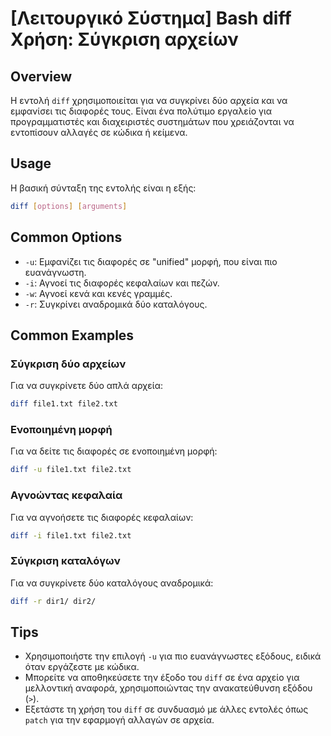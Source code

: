 # [Λειτουργικό Σύστημα] Bash diff Χρήση: Σύγκριση αρχείων

## Overview
Η εντολή `diff` χρησιμοποιείται για να συγκρίνει δύο αρχεία και να εμφανίσει τις διαφορές τους. Είναι ένα πολύτιμο εργαλείο για προγραμματιστές και διαχειριστές συστημάτων που χρειάζονται να εντοπίσουν αλλαγές σε κώδικα ή κείμενα.

## Usage
Η βασική σύνταξη της εντολής είναι η εξής:

```bash
diff [options] [arguments]
```

## Common Options
- `-u`: Εμφανίζει τις διαφορές σε "unified" μορφή, που είναι πιο ευανάγνωστη.
- `-i`: Αγνοεί τις διαφορές κεφαλαίων και πεζών.
- `-w`: Αγνοεί κενά και κενές γραμμές.
- `-r`: Συγκρίνει αναδρομικά δύο καταλόγους.

## Common Examples

### Σύγκριση δύο αρχείων
Για να συγκρίνετε δύο απλά αρχεία:

```bash
diff file1.txt file2.txt
```

### Ενοποιημένη μορφή
Για να δείτε τις διαφορές σε ενοποιημένη μορφή:

```bash
diff -u file1.txt file2.txt
```

### Αγνοώντας κεφαλαία
Για να αγνοήσετε τις διαφορές κεφαλαίων:

```bash
diff -i file1.txt file2.txt
```

### Σύγκριση καταλόγων
Για να συγκρίνετε δύο καταλόγους αναδρομικά:

```bash
diff -r dir1/ dir2/
```

## Tips
- Χρησιμοποιήστε την επιλογή `-u` για πιο ευανάγνωστες εξόδους, ειδικά όταν εργάζεστε με κώδικα.
- Μπορείτε να αποθηκεύσετε την έξοδο του `diff` σε ένα αρχείο για μελλοντική αναφορά, χρησιμοποιώντας την ανακατεύθυνση εξόδου (`>`).
- Εξετάστε τη χρήση του `diff` σε συνδυασμό με άλλες εντολές όπως `patch` για την εφαρμογή αλλαγών σε αρχεία.